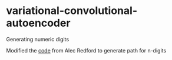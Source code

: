 # variational-convolutional-autoencoder

Generating numeric digits

Modified the [code](https://gist.github.com/ebenolson/c283be43a99bfae01ac6) from Alec Redford to generate path for n-digits
